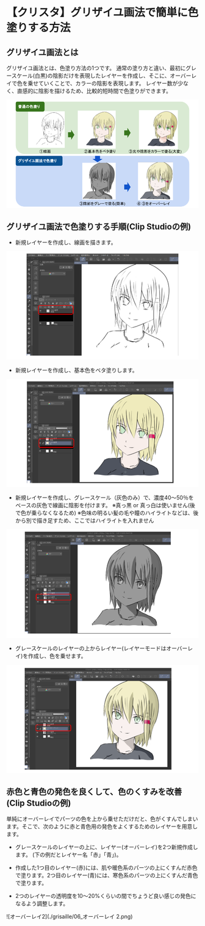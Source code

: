 # 【クリスタ】グリザイユ画法で簡単に色塗りする方法

## グリザイユ画法とは

グリザイユ画法とは、色塗り方法の1つです。
通常の塗り方と違い、最初にグレースケール(白黒)の陰影だけを表現したレイヤーを作成し、そこに、オーバーレイで色を乗せていくことで、カラーの陰影を表現します。
レイヤー数が少なく、直感的に陰影を描けるため、比較的短時間で色塗りができます。

![普通の塗り方とグリザイユ画法の違い](./grisaille/01_普通の塗り方とグリザイユ画法の違い.png)  

## グリザイユ画法で色塗りする手順(Clip Studioの例)

- 新規レイヤーを作成し、線画を描きます。

![線画](./grisaille/02_線画.png)  

- 新規レイヤーを作成し、基本色をベタ塗りします。

![ベタ塗り](./grisaille/03_ベタ塗り.png)  

- 新規レイヤーを作成し、グレースケール（灰色のみ）で、濃度40～50％をベースの灰色で線画に陰影を付けます。
※真っ黒 or 真っ白は使いません(後で色が乗らなくなるため)
※色味の明るい髪の毛や瞳のハイライトなどは、後から別で描き足すため、ここではハイライトを入れません

![グレースケール](./grisaille/04_グレースケール.png)  

- グレースケールのレイヤーの上からレイヤー(レイヤーモードはオーバーレイ)を作成し、色を乗せます。

![オーバーレイ](./grisaille/05_オーバーレイ.png)  

## 赤色と青色の発色を良くして、色のくすみを改善(Clip Studioの例)

単純にオーバーレイでパーツの色を上から乗せただけだと、色がくすんでしまいます。そこで、次のように赤と青色用の発色をよくするためのレイヤーを用意します。

- グレースケールのレイヤーの上に、レイヤー(オーバーレイ)を2つ新規作成します。
(下の例だとレイヤー名「赤」「青」)。

- 作成した1つ目のレイヤー(赤)には、肌や暖色系のパーツの上にくすんだ赤色で塗ります。2つ目のレイヤー(青)には、寒色系のパーツの上にくすんだ青色で塗ります。

- 2つのレイヤーの透明度を10～20%くらいの間でちょうど良い感じの発色になるよう調整します。

![オーバーレイ2](./grisaille/06_オーバーレイ 2.png)  

